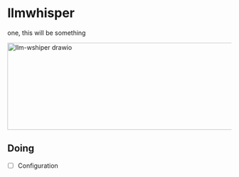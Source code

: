 # llmwhisper
one, this will be something

<img width="619" height="196" alt="llm-wshiper drawio" src="https://github.com/user-attachments/assets/0ea7b420-7b88-4e54-808f-623fc6e089f0" />

## Doing
 - [ ] Configuration
